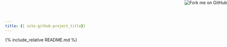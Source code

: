 ```yaml
---
title: {{ site.github.project_title}}
---
```

<link rel="stylesheet" type="text/css" href="https://cdnjs.cloudflare.com/ajax/libs/highlight.js/9.7.0/styles/default.min.css" />
<link rel="stylesheet" type="text/css" href="https://cdn.rawgit.com/jasonm23/markdown-css-themes/gh-pages/swiss.css" />


<a href="{{ site.github.repository_url}}">
  <img
    style="position: absolute; top: 0; right: 0; border: 0;" src="https://camo.githubusercontent.com/38ef81f8aca64bb9a64448d0d70f1308ef5341ab/68747470733a2f2f73332e616d617a6f6e6177732e636f6d2f6769746875622f726962626f6e732f666f726b6d655f72696768745f6461726b626c75655f3132313632312e706e67"
    alt="Fork me on GitHub"
    data-canonical-src="https://s3.amazonaws.com/github/ribbons/forkme_right_darkblue_121621.png">
</a>

{% include_relative README.md %}
